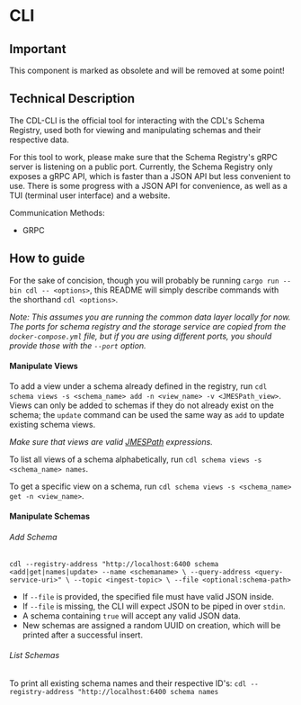 # CLI

## Important
This component is marked as obsolete and will be removed at some point!


## Technical Description
The CDL-CLI is the official tool for interacting with the CDL's Schema Registry, used both for viewing and manipulating
schemas and their respective data.

For this tool to work, please make sure that the Schema Registry's gRPC server is listening on a public port. Currently,
the Schema Registry only exposes a gRPC API, which is faster than a JSON API but less convenient to use. There is some
progress with a JSON API for convenience, as well as a TUI (terminal user interface) and a website.

Communication Methods:

- GRPC

## How to guide
For the sake of concision, though you will probably be running `cargo run --bin cdl -- <options>`, this README will
simply describe commands with the shorthand `cdl <options>`.

_Note: This assumes you are running the common data layer locally for now. The ports for_
_schema registry and the storage service are copied from the `docker-compose.yml` file, but_
_if you are using different ports, you should provide those with the `--port` option._

#### Manipulate Views
To add a view under a schema already defined in the registry, run
`cdl schema views -s <schema_name> add -n <view_name> -v <JMESPath_view>`. Views can only be added to schemas if they do
not already exist on the schema; the `update` command can be used the same way as `add` to update existing schema views.

_Make sure that views are valid [JMESPath](https://jmespath.org/) expressions._

To list all views of a schema alphabetically, run `cdl schema views -s <schema_name> names`.

To get a specific view on a schema, run `cdl schema views -s <schema_name> get -n <view_name>`.

#### Manipulate Schemas

###### Add Schema
`cdl --registry-address "http://localhost:6400 schema <add|get|names|update> --name <schemaname> \
--query-address <query-service-uri>" \
--topic <ingest-topic> \
--file <optional:schema-path>
`

- If `--file` is provided, the specified file must have valid JSON inside.
- If `--file` is missing, the CLI will expect JSON to be piped in over `stdin`.
- A schema containing `true` will accept any valid JSON data.
- New schemas are assigned a random UUID on creation, which will be printed after a successful insert.

###### List Schemas
To print all existing schema names and their respective ID's:
`cdl --registry-address "http://localhost:6400 schema names`

